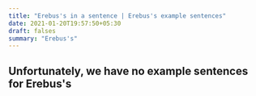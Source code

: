 ```yaml
---
title: "Erebus's in a sentence | Erebus's example sentences"
date: 2021-01-20T19:57:50+05:30
draft: falses
summary: "Erebus's"
---
```

## Unfortunately, we have no example sentences for Erebus's                 
